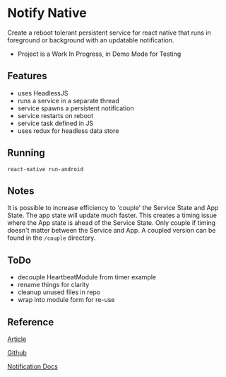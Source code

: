 # Notify Native
Create a reboot tolerant persistent service for react native that runs in foreground or background with an updatable notification.

* Project is a Work In Progress, in Demo Mode for Testing

## Features
- uses HeadlessJS
- runs a service in a separate thread
- service spawns a persistent notification
- service restarts on reboot
- service task defined in JS
- uses redux for headless data store

## Running 
```
react-native run-android
```

## Notes
It is possible to increase efficiency to 'couple' the Service State and App State. The app state will update much faster. This creates a timing issue where the App state is ahead of the Service State. Only couple if timing doesn't matter between the Service and App. A coupled version can be found in the `/couple` directory.

## ToDo
- decouple HeartbeatModule from timer example
- rename things for clarity
- cleanup unused files in repo
- wrap into module form for re-use

## Reference 
[Article](https://medium.com/reactbrasil/how-to-create-an-unstoppable-service-in-react-native-using-headless-js-93656b6fd5d1)

[Github](https://github.com/mathias5r/rn-heartbeat)

[Notification Docs](https://developer.android.com/training/notify-user/build-notification.html#Updating)